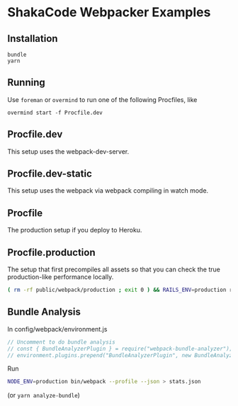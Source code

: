 # ShakaCode Webpacker Examples

## Installation

``` 
bundle
yarn
``` 

## Running

Use `foreman` or `overmind` to run one of the following Procfiles, like

```
overmind start -f Procfile.dev
```

## Procfile.dev
This setup uses the webpack-dev-server.

## Procfile.dev-static
This setup uses the webpack via webpack compiling in watch mode.

## Procfile
The production setup if you deploy to Heroku.

## Procfile.production
The setup that first precompiles all assets so that you can check the true production-like
performance locally.

```bash
( rm -rf public/webpack/production ; exit 0 ) && RAILS_ENV=production rake assets:precompile && bin/rails server -e production
```

## Bundle Analysis
In config/webpack/environment.js

```js
// Uncomment to do bundle analysis
// const { BundleAnalyzerPlugin } = require("webpack-bundle-analyzer");
// environment.plugins.prepend("BundleAnalyzerPlugin", new BundleAnalyzerPlugin());
```

Run
```bash
NODE_ENV=production bin/webpack --profile --json > stats.json
```
(or `yarn analyze-bundle`)
